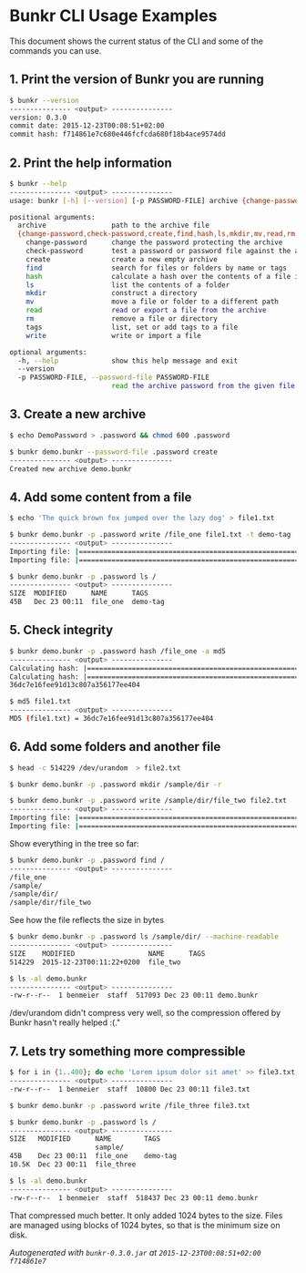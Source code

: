 # Bunkr CLI Usage Examples
This document shows the current status of the CLI and some of the commands you can use.

## 1. Print the version of Bunkr you are running
```bash
$ bunkr --version
--------------- <output> ---------------
version: 0.3.0
commit date: 2015-12-23T00:08:51+02:00
commit hash: f714861e7c680e446fcfcda680f18b4ace9574dd
```

## 2. Print the help information
```bash
$ bunkr --help
--------------- <output> ---------------
usage: bunkr [-h] [--version] [-p PASSWORD-FILE] archive {change-password,check-password,create,find,hash,ls,mkdir,mv,read,rm,tags,write} ...

positional arguments:
  archive                path to the archive file
  {change-password,check-password,create,find,hash,ls,mkdir,mv,read,rm,tags,write}
    change-password      change the password protecting the archive
    check-password       test a password or password file against the archive
    create               create a new empty archive
    find                 search for files or folders by name or tags
    hash                 calculate a hash over the contents of a file in the archive
    ls                   list the contents of a folder
    mkdir                construct a directory
    mv                   move a file or folder to a different path
    read                 read or export a file from the archive
    rm                   remove a file or directory
    tags                 list, set or add tags to a file
    write                write or import a file

optional arguments:
  -h, --help             show this help message and exit
  --version
  -p PASSWORD-FILE, --password-file PASSWORD-FILE
                         read the archive password from the given file
```

## 3. Create a new archive
```bash
$ echo DemoPassword > .password && chmod 600 .password
```

```bash
$ bunkr demo.bunkr --password-file .password create
--------------- <output> ---------------
Created new archive demo.bunkr
```

## 4. Add some content from a file
```bash
$ echo 'The quick brown fox jumped over the lazy dog' > file1.txt
```

```bash
$ bunkr demo.bunkr -p .password write /file_one file1.txt -t demo-tag
--------------- <output> ---------------
Importing file: |==============================================================================|Importing file: |==============================================================================|
```

```bash
$ bunkr demo.bunkr -p .password ls /
--------------- <output> ---------------
SIZE  MODIFIED      NAME      TAGS      
45B   Dec 23 00:11  file_one  demo-tag
```

## 5. Check integrity
```bash
$ bunkr demo.bunkr -p .password hash /file_one -a md5
--------------- <output> ---------------
Calculating hash: |==============================================================================|Calculating hash: |==============================================================================|
36dc7e16fee91d13c807a356177ee404
```

```bash
$ md5 file1.txt
--------------- <output> ---------------
MD5 (file1.txt) = 36dc7e16fee91d13c807a356177ee404
```

## 6. Add some folders and another file
```bash
$ head -c 514229 /dev/urandom  > file2.txt
```

```bash
$ bunkr demo.bunkr -p .password mkdir /sample/dir -r
```

```bash
$ bunkr demo.bunkr -p .password write /sample/dir/file_two file2.txt
--------------- <output> ---------------
Importing file: |==============================================================================|Importing file: |==============================================================================|
```

Show everything in the tree so far:
```bash
$ bunkr demo.bunkr -p .password find /
--------------- <output> ---------------
/file_one
/sample/
/sample/dir/
/sample/dir/file_two
```

See how the file reflects the size in bytes
```bash
$ bunkr demo.bunkr -p .password ls /sample/dir/ --machine-readable
--------------- <output> ---------------
SIZE    MODIFIED                  NAME      TAGS  
514229  2015-12-23T00:11:22+0200  file_two
```

```bash
$ ls -al demo.bunkr
--------------- <output> ---------------
-rw-r--r--  1 benmeier  staff  517093 Dec 23 00:11 demo.bunkr
```

/dev/urandom didn't compress very well, so the compression offered by Bunkr hasn't really helped :(."

## 7. Lets try something more compressible
```bash
$ for i in {1..400}; do echo 'Lorem ipsum dolor sit amet' >> file3.txt; done; ls -al file3.txt
--------------- <output> ---------------
-rw-r--r--  1 benmeier  staff  10800 Dec 23 00:11 file3.txt
```

```bash
$ bunkr demo.bunkr -p .password write /file_three file3.txt
```

```bash
$ bunkr demo.bunkr -p .password ls /
--------------- <output> ---------------
SIZE   MODIFIED      NAME        TAGS      
                     sample/     
45B    Dec 23 00:11  file_one    demo-tag  
10.5K  Dec 23 00:11  file_three
```

```bash
$ ls -al demo.bunkr
--------------- <output> ---------------
-rw-r--r--  1 benmeier  staff  518437 Dec 23 00:11 demo.bunkr
```

That compressed much better. It only added 1024 bytes to the size. Files are managed using blocks of 1024 bytes, so that is the minimum size on disk.

*Autogenerated with ```bunkr-0.3.0.jar``` at ```2015-12-23T00:08:51+02:00 f714861e7```*
